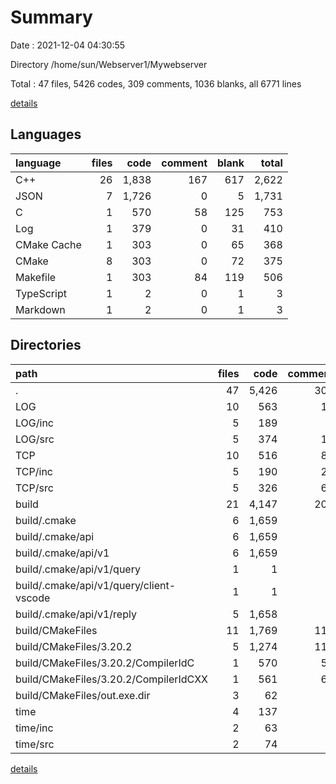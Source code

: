 # Summary

Date : 2021-12-04 04:30:55

Directory /home/sun/Webserver1/Mywebserver

Total : 47 files,  5426 codes, 309 comments, 1036 blanks, all 6771 lines

[details](details.md)

## Languages
| language | files | code | comment | blank | total |
| :--- | ---: | ---: | ---: | ---: | ---: |
| C++ | 26 | 1,838 | 167 | 617 | 2,622 |
| JSON | 7 | 1,726 | 0 | 5 | 1,731 |
| C | 1 | 570 | 58 | 125 | 753 |
| Log | 1 | 379 | 0 | 31 | 410 |
| CMake Cache | 1 | 303 | 0 | 65 | 368 |
| CMake | 8 | 303 | 0 | 72 | 375 |
| Makefile | 1 | 303 | 84 | 119 | 506 |
| TypeScript | 1 | 2 | 0 | 1 | 3 |
| Markdown | 1 | 2 | 0 | 1 | 3 |

## Directories
| path | files | code | comment | blank | total |
| :--- | ---: | ---: | ---: | ---: | ---: |
| . | 47 | 5,426 | 309 | 1,036 | 6,771 |
| LOG | 10 | 563 | 15 | 236 | 814 |
| LOG/inc | 5 | 189 | 0 | 101 | 290 |
| LOG/src | 5 | 374 | 15 | 135 | 524 |
| TCP | 10 | 516 | 82 | 157 | 755 |
| TCP/inc | 5 | 190 | 21 | 84 | 295 |
| TCP/src | 5 | 326 | 61 | 73 | 460 |
| build | 21 | 4,147 | 202 | 541 | 4,890 |
| build/.cmake | 6 | 1,659 | 0 | 5 | 1,664 |
| build/.cmake/api | 6 | 1,659 | 0 | 5 | 1,664 |
| build/.cmake/api/v1 | 6 | 1,659 | 0 | 5 | 1,664 |
| build/.cmake/api/v1/query | 1 | 1 | 0 | 0 | 1 |
| build/.cmake/api/v1/query/client-vscode | 1 | 1 | 0 | 0 | 1 |
| build/.cmake/api/v1/reply | 5 | 1,658 | 0 | 5 | 1,663 |
| build/CMakeFiles | 11 | 1,769 | 118 | 343 | 2,230 |
| build/CMakeFiles/3.20.2 | 5 | 1,274 | 118 | 292 | 1,684 |
| build/CMakeFiles/3.20.2/CompilerIdC | 1 | 570 | 58 | 125 | 753 |
| build/CMakeFiles/3.20.2/CompilerIdCXX | 1 | 561 | 60 | 123 | 744 |
| build/CMakeFiles/out.exe.dir | 3 | 62 | 0 | 9 | 71 |
| time | 4 | 137 | 0 | 76 | 213 |
| time/inc | 2 | 63 | 0 | 36 | 99 |
| time/src | 2 | 74 | 0 | 40 | 114 |

[details](details.md)